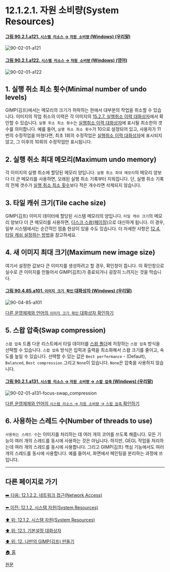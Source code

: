 # 12.1.2.1. 자원 소비량(System Resources)

<a id="90-02-01-a121"></a>

#### [그림 90.2.1.a121. `시스템 리소스` → `자원 소비량` (Windows) (우리말)](./90-02-01-system-resource.md#90-02-01-a121)
![90-02-01-a121](https://github.com/wonder13662/gimp/assets/15767104/eb95aa6e-fa60-4eb7-afa9-5871d85f0f80)

<a id="90-02-01-a122"></a>

#### [그림 90.2.1.a122. `시스템 리소스` → `자원 소비량` (Windows) (영어)](./90-02-01-system-resource.md#90-02-01-a122)
![90-02-01-a122](https://github.com/wonder13662/gimp/assets/15767104/18e1aa07-1684-488f-b1a9-da97ace27d24)

<a id="90-02-01-s1"></a>

## 1. 실행 취소 최소 횟수(Minimal number of undo levels)
GIMP(김프)에서는 메모리의 크기가 허락하는 한에서 대부분의 작업을 취소할 수 있습니다. 이미지의 작업 취소의 이력은 각 이미지의 [15.2.7. 실행취소 이력 대화상자](./15-02-07-undo-history-dialog.md)에서 확인할 수 있습니다. `실행 취소 최소 횟수`는 [실행취소 이력 대화상자](./15-02-07-undo-history-dialog.md)에 표시될 최소한의 갯수를 의미합니다. 예를 들어, `실행 취소 최소 횟수`가 10으로 설정되어 있고, 사용자가 11번의 수정작업을 마쳤다면, 최초 1회의 수정작업은 [실행취소 이력 대화상자](./15-02-07-undo-history-dialog.md)에 표시되지 않고, 그 이후의 10회의 수정작업만 표시됩니다.

<a id="90-02-01-s2"></a>

## 2. 실행 취소 최대 메모리(Maximum undo memory)
각 이미지의 실행 취소에 할당된 메모리 양입니다. `실행 취소 최대 메모리`의 메모리 양보다 더 큰 메모리를 사용하면, 오래된 실행 취소 기록부터 지워집니다. 단, 실행 취소 기록의 전체 갯수가 [실행 취소 최소 횟수](./12-01-02-01-resource_consumption.md#90-02-01-s1)보다 적은 개수라면 삭제되지 않습니다.

<a id="90-02-01-s3"></a>

## 3. 타일 캐쉬 크기(Tile cache size)
GIMP(김프) 이미지 데이터에 할당된 시스템 메모리의 양입니다. `타일 캐쉬 크기`의 메모리 양보다 더 큰 메모리를 사용하면, [디스크 스왑(페이징)](https://en.wikipedia.org/wiki/Memory_paging)으로 대신하게 됩니다. 이 경우, 일부 시스템에서는 순간적인 멈춤 현상이 있을 수도 있습니다. 더 자세한 사항은 [12.4. 타일 캐쉬 설정하는 방법](./12-04-how-to-set-your-tile-cache.md)을 참고하세요.

<a id="90-02-01-s4"></a>

## 4. 새 이미지 최대 크기(Maximum new image size)
여기서 설정한 값보다 큰 이미지를 생성하려고 할 경우, 확인창이 뜹니다. 이 확인창으로 실수로 큰 이미지를 만들어서 GIMP(김프)가 종료되거나 굉장히 느려지는 것을 막습니다.

<a id="90-04-85-a101"></a>

#### [그림 90.4.85.a101. `이미지 크기 확인` 대화상자 (Windows) (우리말)](./90-04-85-confirm_image_size.md#90-04-85-a101)
![90-04-85-a101](https://github.com/wonder13662/gimp/assets/15767104/b15f3278-3ecc-462e-b769-a181411a2a76)

[다른 운영체제와 언어의 `이미지 크기 확인` 대화상자 확인하기](./90-04-85-confirm_image_size.md#90-04-85-a102)

<a id="90-02-01-s5"></a>

## 5. 스왑 압축(Swap compression)
`스왑 압축` 드롭 다운 리스트에서 타일 데이터를 [스왑 폴더](./12-01-24-folders.md#12-01-24-s1-02)에 저장하는 `스왑 압축` 방식을 선택할 수 있습니다. `스왑 압축` 방식은 입력과 출력을 최소화해서 스왑 크기를 줄이고, 속도를 높일 수 있습니다. 선택할 수 있는 값은 `Best perfermance` - (Default), `Balanced`, `Best compression` 그리고 `None`이 있습니다. `None`은 압축을 사용하지 않습니다.

<a id="90-02-01-a131"></a>

#### [그림 90.2.1.a131. `시스템 리소스` → `자원 소비량` → `스왑 압축` (Windows) (우리말)](./90-02-01-system-resource.md#90-02-01-a131)
![90-02-01-a131-focus-swap_compression](https://github.com/wonder13662/gimp/assets/15767104/0f179d28-f160-4e33-81da-c569051d579c)

[다른 운영체제와 언어의 `시스템 리소스` → `자원 소비량` → `스왑 압축` 확인하기](./90-02-01-system-resource.md#90-02-01-a132)

<a id="90-02-01-s6"></a>

## 6. 사용하는 스레드 수(Number of threads to use)
`사용하는 스레드 수`는 이미지를 처리하는 데 여러 개의 코어를 쓰도록 해줍니다. 모든 기능이 여러 개의 스레드를 동시에 사용하는 것은 아닙니다. 하지만, GEGL 작업을 처리하는데 여러 개의 스레드를 동시에 사용합니다. 그리고 GIMP(김프) 핵심 기능에서도 여러 개의 스레드를 동시에 사용합니다. 예를 들어서, 화면에서 페인팅을 분리하는 과정에 쓰입니다.

[comment]: <> (TODO 사용하는 스레드 수의 설명이 좀 더 명확해져야 한다)

***

## 다른 페이지로 가기

[➡️ 다음: 12.1.2.2. 네트워크 접근(Network Access)](./12-01-02-02-network_access.md)

[⬅️ 이전: 12.1.2. 시스템 자원(System Resources)](./12-01-02-00-system-resources.md)

[⬆️ 위: 12.1.2. 시스템 자원(System Resources)](./12-01-02-00-system-resources.md)

[⬆️ 위: 12.1. 기본설정 대화상자](./12-01-00-preference-dialog.md)

[⬆️ 위: 12. 나만의 GIMP(김프) 만들기](./12-00-enrich-my-gimp.md)

[🏠 홈](./00-home.md)

[원문](https://docs.gimp.org/2.10/ko/gimp-pimping.html#gimp-prefs-system-resources)